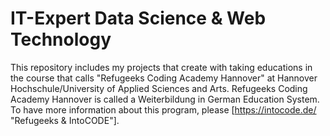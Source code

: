# IT-Expert Data Science & Web Technology
This repository includes my projects that create with taking educations in the course that calls "Refugeeks Coding Academy Hannover" at Hannover Hochschule/University of Applied Sciences and Arts.
Refugeeks Coding Academy Hannover is called a Weiterbildung in German Education System. To have more information about this program, please [https://intocode.de/ "Refugeeks & IntoCODE"].
